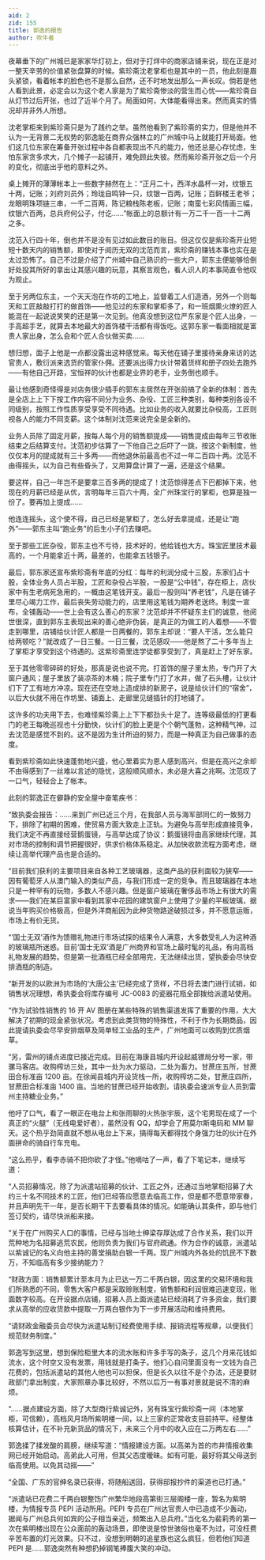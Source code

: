 ```yaml
---
aid: 2
zid: 155
title: 郭逸的报告
author: 吹牛者
---
```


夜幕垂下的广州城已是家家华灯初上，但对于打烊中的商家店铺来说，现在正是对一整天辛劳的价值紧张盘算的时候。紫珍斋沈老掌柜也是其中的一员，他此刻是眉头紧锁，看着帐本的脸色也不是那么自然，还不时地发出那么一声长叹。倘若是他人看到此景，必定会以为这个老人家是为了紫珍斋惨淡的营生而心忧——紫珍斋自从灯节过后开张，也过了近半个月了。局面如何，大体能看得出来。然而真实的情况却并非外人所想。

沈老掌柜来到紫珍斋只是为了践约之举。虽然他看到了紫珍斋的实力，但是他并不认为一无背景二无权势的郭逸能在商界众强林立的广州城中马上就能打开局面。他们这几位东家在筹备开张过程中各自都表现出不凡的能力，他还总是心存忧虑，生怕东家贪多求大，几个摊子一起铺开，难免顾此失彼。然而紫珍斋开张之后一个月的变化，彻底出乎他的意料之外。

桌上摊开的薄薄帐本上一些数字赫然在上：“正月二十，西洋水晶杯一对，纹银五十两，记账；刘府刘员外；玲珑自鸣钟一只，纹银一百两，记账；百鲜楼王老爷；龙眼明珠项链三串，一千二百两，陈记粮栈陈老板，记账；南蛮七彩风情画三幅，纹银六百两，总兵府何公子，付讫……”帐面上的总额计有一万二千一百一十二两之多。

沈范入行四十年，倒也并不是没有见过如此数目的账目。但这仅仅是紫珍斋开业短短十数天内的销售额，即使对于阅历无双的沈范而言，紫珍斋的赚钱本事也实在是太过恐怖了。自己不过是介绍了广州城中自己熟识的一些大户，郭东主便能够恰倒好处投其所好的拿出让其感兴趣的玩意，其察言观色，看人识人的本事简直令他叹为观止。

至于另两位东主，一个天天泡在作坊的工地上，监督着工人们造酒，另外一个则每天和工匠敲敲打打的做首饰——他见过的东家和掌柜多了，和一班烟熏火燎的匠人能混在一起说说笑笑的还是第一次见到。他真没想到这位严东家是个匠人出身，一手高超手艺，就算去本地最大的首饰楼干活都有得饭吃。这郭东家一看面相就是富贵人家出身，怎么会和个匠人合伙做买卖……

想归想，面子上他是一点都没露出这种感觉来。每天他在铺子里接待亲身来访的达官贵人，敷衍派来选货的管家仆佣。还要派出得力伙计带着货样和册子四处去跑外——有他自己开路，宝恒祥的伙计也都是业界的老手，业务倒也顺手。

最让他感到奇怪得是对店务很少插手的郭东主居然在开张前搞了全新的体制：首先是全店上上下下按工作内容不同分为业务、杂役、工匠三种类别，每种类别各设不同级别，按照工作性质享受享受不同待遇。比如业务的收入就要比杂役高，工匠则视各人的能力不同支薪。这个体制对沈范来说完全是全新的。

业务人员除了固定月薪，按每人每个月的销售额提成——销售提成由每年三节收账结束之后结算支付。沈范初步估算了一下他自己之后吓了一跳，按这个新制度，他仅仅本月的提成就有三十多两——而他退休前最高也不过一年二百四十两。沈范不由得摇头，以为自己有些昏头了，又用算盘计算了一遍，还是这个结果。

要这样，自己一年岂不是要拿三百多两的提成了！沈范惊得差点下巴都掉下来，他现在的月薪已经是从优，言明每年三百六十两，全广州珠宝行的掌柜，也算是独一份了。要再加上提成……

他连连摇头，这个使不得，自己已经是掌柜了，怎么好去拿提成，还是让“跑外”——郭东主叫“跑业务”的后生小子们去赚吧。

至于那些工匠杂役，郭东主也不亏待，技术好的，他给钱也大方。珠宝匠里技术最高的，一个月能拿近十两，最差的，也能拿五钱银子。

最后，郭东家还宣布紫珍斋有年底的分红：每年的利润分成十三股，东家们占十股，全体业务人员占半股，工匠和杂役占半股，一股是“公中钱”，存在柜上，店伙家中有生老病死急用的，一概由这笔钱开支。最后一股则叫“养老钱”，凡是在铺子里尽心竭力工作，最后丧失劳动能力的，店里用这笔钱为期养老送终。制度一宣布，全铺轰动——世上会有这么善心的东家？沈范却并不怀疑东主们的诚意，他阅世很深，直到郭东主表现出来的善心绝非伪装，是真正的为做工的人着想——不管走到哪里，店铺给伙计匠人都是一日两餐的，郭东主却说：“要人干活，怎么能只给两顿吃？”就改成了一日三餐。一日三餐，沈范感叹——他是熬了二十多年当上了掌柜才享受到这个待遇的。这紫珍斋里连学徒都享受到了，真是赶上了好东家。

至于其他零零碎碎的好处，那真是说也说不完。打首饰的屋子里太热，专门开了大窗户通风；屋子里放了装凉茶的木桶；院子里专门打了水井，做了石头槽，让伙计们下了工有地方冲凉。现在还在空地上造成排的新房子，说是给伙计们的“宿舍”，以后大伙就不用在作坊里、铺面上、走廊里见缝插针的打地铺了。

这许多的功夫用下去，也难怪紫珍斋上上下下都劲头十足了。连等级最低的打更看门的老王每晚巡视也十分勤快，伙计们的脸上更是个个朝气蓬勃，这种精气神，过去沈范是感觉不到的。这不是因为生计所迫的努力，而是一种真正为自己做事的态度。

看到紫珍斋如此快速蓬勃地兴盛，他心里着实为恩人感到高兴，但是在高兴之余却不由得感到了一丝难以言述的隐忧，这般顺风顺水，未必是大喜之兆啊。沈范叹了一口气，轻轻合上了帐本。

此刻的郭逸正在僻静的安全屋中奋笔疾书：

“致执委会报告：……来到广州已近三个月，在我部人员与海军部同仁的一致努力下，排除了初期的困难，使贸易方面大致走上正轨。为避免与高举形成直接竞争，我们决定不再直接经营鹅蛋镜，与高举达成了协议：鹅蛋镜将由高家继续代理，其对市场的控制和调节把握很好，供求价格体系稳定。从加快收款流程方面考虑，继续让高举代理产品也是合适的。

“目前我们获利的主要项目来自各种工艺玻璃器，这类产品的获利面较为狭窄——因有葡萄牙人从澳门输入的类似产品，与我们形成一定的竞争。而且玻璃器在本地只是一种罕有的玩物，多数人不感兴趣。但是窗户玻璃在奢侈品市场上有很大的需求——我们在某巨富家中看到其家中花园的建筑窗户上使用了少量的平板玻璃，据说当年购买价格极高，但是外洋商船因为此种货物路途破损过多，并不愿意运贩，市场上有价无货。

“‘国士无双’酒作为馈赠礼物进行市场试探的结果令人满意，大多数受礼人为这种酒的玻璃瓶所迷惑。目前‘国士无双’酒是广州商界和官场上最时髦的礼品，有向高档礼物发展的趋势。但是第一批酒瓶已经全部用完，无法继续出货，望执委会尽快安排酒瓶的制造。

“新开发的以欧洲为市场的‘大唐公主’已经完成了货样，不日将去澳门进行试销，如销售状况理想，希执委会将库存编号 JC-0083 的瓷器花瓶全部拨给派遣站使用。

“作为试验性销售的 16 开 AV 图册在某些特殊的销售渠道发挥了重要的作用，大大解决了初期的现金紧张状况。考虑到此类货物的特殊性，不利于作为长期商品，因此提请执委会尽早安排烟草及简单轻工业品的生产，广州地面可以收购到优质烟草。

“另，雷州的铺点进度已接近完成。目前在海康县城内开设起威镖局分号一家，带骡马客店。收购榨坊三处，其中一处为水力驱动，二处为畜力。甘蔗庄五所，甘蔗田合标准亩 1200 亩。在徐闻县城内开设货栈一所，收购榨坊二处，甘蔗庄四所，甘蔗田合标准亩 1400 亩。当地的甘蔗已经开始收割，请执委会速派专业人员到雷州主持糖业业务。”

他吁了口气，看了一眼正在电台上和张雨聊的火热张宇辰，这个宅男现在成了一个真正的“火腿”（无线电爱好者），虽然没有 QQ，却学会了用莫尔斯电码和 MM 聊天。这个热乎劲简直就不想从电台上下来，搞得每天都得找个身强力壮的伙计在外面拼命的骑自行车充电。

“这么热乎，看李赤骑不把你砍了才怪。”他嘀咕了一声，看了下笔记本，继续写道：

“人员招募情况，除了为派遣站招募的伙计、工匠之外，还通过当地掌柜招募了大约三十名不同技术的工匠，他们已经答应愿意去临高工作，但是都不愿意带家眷，并且声明先干一年，是否长期干下去要看具体的情况。如能确认其条件，即与他们签订契约，请尽快派船来接。

“关于在广州购买人口的事情，已经与当地士绅梁存厚达成了合作关系，我们以开荒种地为名招募逃荒农民，他则负责为我们与官府疏通。作为合作的诚意，派遣站以紫诚记的名义向他主持的善堂捐助白银一千两。现广州城内外各处的饥民不下数万，不知临高有多少接纳能力？

“财政方面：销售额累计至本月为止已达一万二千两白银，因这里的交易环境和我们所熟悉的不同，零售大客户都是采取赊账制度，销售额和利润很难迅速变现，账面数字较高。在开设据点店铺，招募人员上面派遣站已经消耗了许多资金，我们要求从高举的应收货款中提取一万两白银作为下一步开展活动和维持费用。

“请财政金融委员会尽快为派遣站制订经费使用手续、报销流程等规章，以便我们规范财务制度。”

郭逸写到这里，想到保险柜里大本的流水账和许多手写的条子，这几个月来花钱如流水，这个时空又没有发票，用钱就是打条子。他扪心自问里面没有一文钱为自己花费的，包括派遣站的其他人他也可以担保，但是长久以往不是个办法，还是要财政部门拿出制度，大家照章办事比较好，不然以后万一有事对景就是说不清的麻烦。

“……据点建设方面，除了大型商行紫诚记外，另有珠宝行紫珍斋一间（本地掌柜，可信赖），高档风月场所紫明楼一间，以上三家的正常收支目前持平。经整体核算估计，在不补充新货品的情况下，未来三个月中的收入应在二万两左右……”

郭逸揉了揉发酸的肩膀，继续写道：“情报建设方面。以高弟为首的市井情报收集网已经开始启动。高弟此人可用，但其父态度暧昧。如有可能，最好将其父母送到临高使用。以免其动摇——”

“全国、广东的官绅名录已获得，将随船送回，获得邸报抄件的渠道也已打通。”

“派遣站已花费二千两白银整饬广州繁华地段高第街三层阁楼一座，暂名为紫明楼，为情报专员 PEPI 活动所用。PEPI 专员在广州达官贵人中已造成不少轰动，据闻与广州总兵何如宾的公子相当亲近，频繁出入总兵府。”当化名为裴莉秀的第一次在紫明楼出现在公众面前的轰动场景，即使说是惊世骇俗也毫不为过，可没枉费辛苦布置的灯光效果。只不过，没想到明朝的追星族也这么疯狂，但若他们知道 PEPI 是……郭逸突然有种想扔掉钢笔捧腹大笑的冲动。
